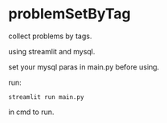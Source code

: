# problemSetByTag
collect problems by tags.

using streamlit and mysql.

set your mysql paras in main.py before using.

run:

```
streamlit run main.py
```

in cmd to run.
